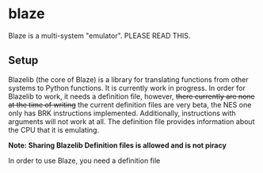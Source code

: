 # blaze
Blaze is a multi-system "emulator". PLEASE READ THIS.

## Setup
Blazelib (the core of Blaze) is a library for translating functions from other systems to Python functions. It is currently work in progress.
In order for Blazelib to work, it needs a definition file, however, ~~there currently are none at the time of writing~~ the current definition files are very beta, the NES one only has BRK instructions implemented. Additionally, instructions with arguments will not work at all. The definition file provides information about the CPU that it is emulating.

**Note: Sharing Blazelib Definition files is allowed and is not piracy**

In order to use Blaze, you need a definition file
